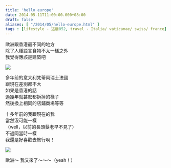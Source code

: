 ```yaml
---
title: 'hello europe'
date: 2014-05-11T11:00:00.000+08:00
draft: false
aliases: [ "/2014/05/hello-europe.html" ]
tags : [lifestyle - 逃離852, travel - Italia/ vaticanae/ swiss/ france]
---
```


歐洲跟香港最不同的地方  
除了人種語言食物不太一樣之外  
我覺得應該是建築吧  

![](/images/helloeurope.jpg)

多年前的意大利梵蒂岡瑞士法國  
跟現在差別都不大  
如果是香港的話  
過幾年就甚麼都拆掉的樣子  
然後換上相同的店鋪商場等等  
  
十多年前的我跟現在的我  
當然沒可能一樣  
（well，以前的長頭髮老早不見了）  
不過同當時一樣  
我還是好喜歡去旅行啊！  

![](/images/helloeurope1.jpg)

歐洲～ 我又來了～～～（yeah！）
